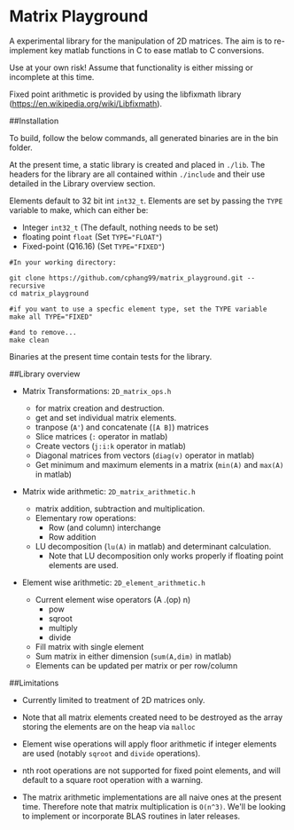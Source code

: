 # Matrix Playground

A experimental library for the manipulation of 2D matrices. The aim is to re-implement
key matlab functions in C to ease matlab to C conversions.

Use at your own risk! Assume that functionality is either missing or incomplete
at this time.

Fixed point arithmetic is provided by using the libfixmath library
(https://en.wikipedia.org/wiki/Libfixmath).

##Installation

To build, follow the below commands, all generated binaries are in the bin folder.

At the present time, a static library is created and placed in `./lib`. The headers
for the library are all contained within `./include` and their use detailed in
the Library overview section.

Elements default to 32 bit int `int32_t`. Elements are set by passing the `TYPE`
variable to make, which can either be:
- Integer `int32_t` (The default, nothing needs to be set)
- floating point `float` (Set `TYPE="FLOAT"`)
- Fixed-point (Q16.16) (Set `TYPE="FIXED"`)

```shell
#In your working directory:

git clone https://github.com/cphang99/matrix_playground.git --recursive
cd matrix_playground

#if you want to use a specfic element type, set the TYPE variable
make all TYPE="FIXED"

#and to remove...
make clean
```
Binaries at the present time contain tests for the library.

##Library overview
- Matrix Transformations: `2D_matrix_ops.h`
    * for matrix creation and destruction.
    * get and set individual matrix elements.
    * tranpose (`A'`) and concatenate (`[A B]`)  matrices
    * Slice matrices (`:` operator in matlab)
    * Create vectors (`j:i:k` operator in matlab)
    * Diagonal matrices from vectors (`diag(v)` operator in matlab) 
    * Get minimum and maximum elements in a matrix
      (`min(A)` and `max(A)` in matlab)

- Matrix wide arithmetic: `2D_matrix_arithmetic.h`
    * matrix addition, subtraction and multiplication.
    * Elementary row operations:
        - Row (and column) interchange
        - Row addition
    * LU decomposition (`lu(A)` in matlab)  and determinant calculation.
        + Note that LU decomposition only works properly if floating
          point elements are used.

- Element wise arithmetic: `2D_element_arithmetic.h`
    * Current element wise operators (A .(op) n)
        + pow
        + sqroot
        + multiply
        + divide
    * Fill matrix with single element
    * Sum matrix in either dimension (`sum(A,dim)` in matlab)
    * Elements can be updated per matrix or per row/column


##Limitations

- Currently limited to treatment of 2D matrices only.

- Note that all matrix elements created need to be destroyed as the array storing
  the elements are on the heap via `malloc`
 
- Element wise operations  will apply floor arithmetic if integer elements are used
(notably `sqroot` and `divide` operations).

- nth root operations are not supported for fixed point elements, and will default
  to a square root operation with a warning.

- The matrix arithmetic implementations are all naive ones at the present time.
Therefore note that matrix multiplication is `O(n^3)`. We'll be looking to
implement or incorporate BLAS routines in later releases.



